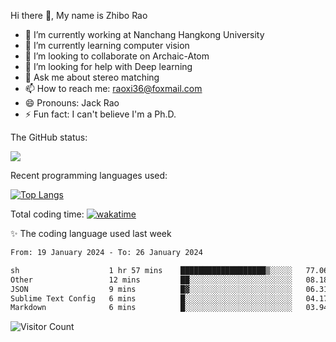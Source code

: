 Hi there 👋, My name is Zhibo Rao
- 🔭 I’m currently working at Nanchang Hangkong University
- 🌱 I’m currently learning computer vision
- 👯 I’m looking to collaborate on Archaic-Atom
- 🤔 I’m looking for help with Deep learning
- 💬 Ask me about stereo matching
- 📫 How to reach me: raoxi36@foxmail.com
- 😄 Pronouns: Jack Rao
- ⚡ Fun fact: I can't believe I'm a Ph.D.

The GitHub status:

![](https://github-readme-stats.vercel.app/api?username=ZhiboRao)

Recent programming languages used:

[![Top Langs](https://github-readme-stats.vercel.app/api/top-langs/?username=ZhiboRao&layout=compact)](https://github.com/anuraghazra/github-readme-stats)

Total coding time: [![wakatime](https://wakatime.com/badge/user/51ec5ec7-4742-4243-9eea-732ade32c0b7.svg)](https://wakatime.com/@51ec5ec7-4742-4243-9eea-732ade32c0b7)

✨ The coding language used last week 
<!--START_SECTION:waka-->

```txt
From: 19 January 2024 - To: 26 January 2024

sh                    1 hr 57 mins    ███████████████████▒░░░░░   77.06 %
Other                 12 mins         ██░░░░░░░░░░░░░░░░░░░░░░░   08.18 %
JSON                  9 mins          █▓░░░░░░░░░░░░░░░░░░░░░░░   06.31 %
Sublime Text Config   6 mins          █░░░░░░░░░░░░░░░░░░░░░░░░   04.17 %
Markdown              6 mins          █░░░░░░░░░░░░░░░░░░░░░░░░   03.94 %
```

<!--END_SECTION:waka-->

![Visitor Count](https://profile-counter.glitch.me/Raohaocheng/count.svg)
